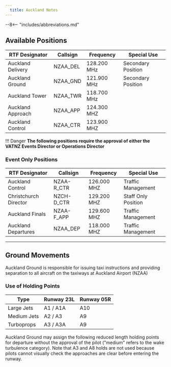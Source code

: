 ```yaml
---
  title: Auckland Notes
---
```


--8<-- "includes/abbreviations.md"

## Available Positions

| RTF Designator       | Callsign      | Frequency       | Special Use        |
| -------------------- | ------------- | --------------- | ------------------ |  
| Auckland Delivery    | NZAA_DEL      | 128.200 MHz     | Secondary Position |
| Auckland Ground      | NZAA_GND      | 121.900 MHz     | Secondary Position |
| Auckland Tower       | NZAA_TWR      | 118.700 MHz     |                    |
| Auckland Approach    | NZAA_APP      | 124.300 MHZ     |                    |
| Auckland Control     | NZAA_CTR      | 123.900 MHZ     |                    |


!!! Danger
    **The following positions require the approval of either the VATNZ Events Director or Operations Director**

### Event Only Positions

| RTF Designator        | Callsign      | Frequency       | Special Use         |
| --------------------  | ------------- | --------------- | ------------------  |  
| Auckland Control      | NZAA-R_CTR    | 126.000 MHZ     | Traffic Management  |
| Christchurch Director | NZCH-D_CTR    | 129.200 MHZ     | Staff Only Position |
| Auckland Finals       | NZAA-F_APP    | 129.600 MHZ     | Traffic Management  |
| Auckland Departures   | NZAA_DEP      | 118.000 MHZ     | Traffic Management  |

---

## Ground Movements

Auckland Ground is responsible for issuing taxi instructions and providing separation to all aircraft on the taxiways at Auckland Airport (NZAA)

### Use of Holding Points

| Type        | Runway 23L | Runway 05R |
| ----------- | ---------- | ---------- |
| Large Jets  | A1 / A1A   | A10        |
| Medium Jets | A2 / A3    | A9         |
| Turboprops  | A3 / A3A   | A9         |



Auckland Ground may assign the following reduced length holding points for departure without the approval of the pilot ("medium" refers to the wake turbulence category). Note that A3 and A8 holds are not used because pilots cannot visually check the approaches are clear before entering the runway.



